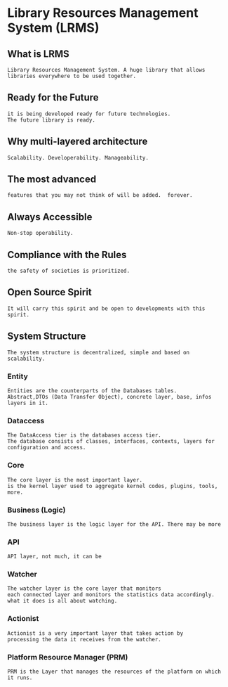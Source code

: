 # Library Resources Management System (LRMS)

## What is LRMS
    
    Library Resources Management System. A huge library that allows libraries everywhere to be used together.

## Ready for the Future

    it is being developed ready for future technologies.
    The future library is ready.

## Why multi-layered architecture

    Scalability. Developerability. Manageability.

## The most advanced

    features that you may not think of will be added.  forever.

## Always Accessible

    Non-stop operability.

## Compliance with the Rules

    the safety of societies is prioritized.

## Open Source Spirit

    It will carry this spirit and be open to developments with this spirit.

## System Structure 

    The system structure is decentralized, simple and based on scalability.

### Entity

    Entities are the counterparts of the Databases tables.
    Abstract,DTOs (Data Transfer Object), concrete layer, base, infos layers in it.

### Dataccess

    The DataAccess tier is the databases access tier.
    The database consists of classes, interfaces, contexts, layers for configuration and access.

### Core

    The core layer is the most important layer.
    is the kernel layer used to aggregate kernel codes, plugins, tools, more.

### Business (Logic)

    The business layer is the logic layer for the API. There may be more

### API

    API layer, not much, it can be

### Watcher
    
    The watcher layer is the core layer that monitors
    each connected layer and monitors the statistics data accordingly.
    what it does is all about watching.

### Actionist

    Actionist is a very important layer that takes action by
    processing the data it receives from the watcher.

### Platform Resource Manager (PRM)

    PRM is the Layer that manages the resources of the platform on which it runs.
